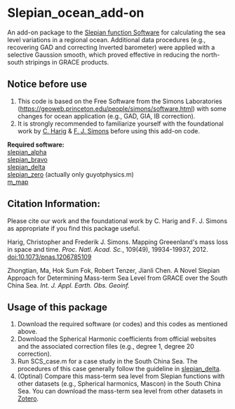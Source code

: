 # Slepian_ocean_add-on

An add-on package to the [Slepian function Software](https://geoweb.princeton.edu/people/simons/software.html) for calculating the sea level variations in a regional ocean. Additional data procedures (e.g., recovering GAD and correcting Inverted barometer) were applied with a selective Gaussion smooth, which proved effective in reducing the north-south stripings in GRACE products.

## Notice before use
1. This code is based on the Free Software from the Simons Laboratories (https://geoweb.princeton.edu/people/simons/software.html) with some changes for ocean application (e.g., GAD, GIA, IB correction).
2. It is strongly recommended to familiarize yourself with the foundational work by <a href="https://polarice.geo.arizona.edu/">C. Harig</a> &amp; <a href="http://www.frederik.net">F. J. Simons</a> before using this add-on code.

**Required software:**<br>
[slepian_alpha](https://github.com/csdms-contrib/slepian_alpha)  
[slepian_bravo](https://github.com/csdms-contrib/slepian_bravo)  
[slepian_delta](https://github.com/csdms-contrib/slepian_delta)  
[slepian_zero](https://github.com/csdms-contrib/slepian_zero) (actually only guyotphysics.m)   
[m_map](https://www.eoas.ubc.ca/~rich/map.html)  

## Citation Information:
Please cite our work and the foundational work by C. Harig and F. J. Simons as appropriate if you find this package useful.  

Harig, Christopher and Frederik J. Simons. 
Mapping Greeenland's mass loss in space and time.
<i>Proc. Natl. Acad. Sc.</i>, 109(49), 19934-19937, 2012.
<a href="http://dx.doi.org/10.1073/pnas.1206785109">doi:10.1073/pnas.1206785109</a>

Zhongtian, Ma, Hok Sum Fok, Robert Tenzer, Jianli Chen. 
A Novel Slepian Approach for Determining Mass-term Sea Level from GRACE over the South China Sea. <i>Int. J. Appl. Earth. Obs. Geoinf. </i>  

## Usage of this package
1. Download the required software (or codes) and this codes as mentioned above.
2. Download the Spherical Harmonic coefficients from official websites and the associated correction files (e.g., degree 1, degree 20 correction).
3. Run SCS_case.m for a case study in the South China Sea. The procedures of this case generally follow the guideline in [slepian_delta](https://github.com/csdms-contrib/slepian_delta).
4. (Optinal) Compare this mass-term sea level from Slepian functions with other datasets (e.g., Spherical harmonics, Mascon) in the South China Sea. You can download the mass-term sea level from other datasets in [Zotero](https://zenodo.org/records/12684255).  

